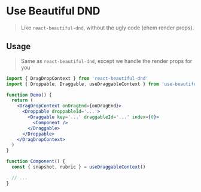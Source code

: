 # Use Beautiful DND

> Like `react-beautiful-dnd`, without the ugly code (ehem render props).

## Usage

> Same as `react-beautiful-dnd`, except we handle the render props for you

```jsx
import { DragDropContext } from 'react-beautiful-dnd'
import { Droppable, Draggable, useDraggableContext } from 'use-beautiful-dnd'

function Demo() {
  return (
    <DragDropContext onDragEnd={onDragEnd}>
      <Droppable droppableId='...'>
        <Draggable key='...' draggableId='...' index={0}>
          <Component />
        </Draggable>
      </Droppable>
    </DragDropContext>
  )
}

function Component() {
  const { snapshot, rubric } = useDraggableContext()

  // ...
}
```